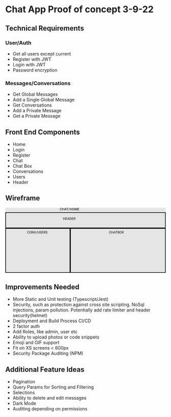 # Chat App Proof of concept 3-9-22

## Technical Requirements

### User/Auth

- Get all users except current
- Register with JWT
- Login with JWT
- Password encryption

### Messages/Conversations

- Get Global Messages
- Add a Single Global Message
- Get Conversations
- Add a Private Message
- Get a Private Message

## Front End Components

- Home
- Login
- Register
- Chat
- Chat Box
- Conversations
- Users
- Header

## Wireframe

![wireframe](./wireframe.png)

## Improvements Needed

- More Static and Unit testing (Typescript/Jest)
- Security, such as protection against cross site scripting. NoSql injections, param pollution. Potentially add rate limiter and header security(helmet)
- Deployment and Build Process CI/CD
- 2 factor auth
- Add Roles, like admin, user etc
- Ability to upload photos or code snippets
- Emoji and GIF support
- Fit on XS screens < 600px
- Security Package Auditing (NPM)

## Additional Feature Ideas

- Pagination
- Query Params for Sorting and Filtering
- Selections
- Ability to delete and edit messages
- Dark Mode
- Auditing depending on permissions
